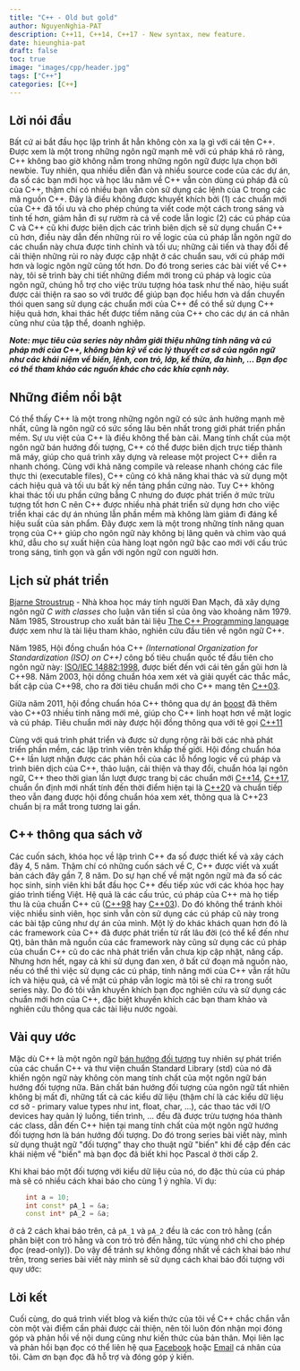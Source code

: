 ```yaml
---
title: "C++ - Old but gold"
author: NguyenNghia-PAT
description: C++11, C++14, C++17 - New syntax, new feature.
date: hieunghia-pat
draft: false
toc: true
image: "images/cpp/header.jpg"
tags: ["C++"]
categories: [C++]
---
```

## Lời nói đầu
Bất cứ ai bắt đầu học lập trình ắt hẳn không còn xa lạ gì với cái tên C++. Được xem là một trong những ngôn ngữ mạnh mẽ với cú pháp khá rõ ràng, C++ không bao giờ không nằm trong những ngôn ngữ được lựa chọn bởi newbie. Tuy nhiên, qua nhiều diễn đàn và nhiều source code của các dự án, đa số các bạn mới học và học lâu năm về C++ vẫn còn dùng cú pháp đã cũ của C++, thậm chí có nhiều bạn vẫn còn sử dụng các lệnh của C trong các mã nguồn C++. Đây là điều không được khuyết khích bởi (1) các chuẩn mới của C++ đã tối ưu và cho phép chúng ta viết code một cách trong sáng và tinh tế hơn, giảm hẳn đi sự rườm rà cả về code lẫn logic (2) các cú pháp của C và C++ cũ khi được biên dịch các trình biên dịch sẽ sử dụng chuẩn C++ cũ hơn, điều này dẫn đến những rủi ro về logic của cú pháp lẫn ngôn ngữ do các chuẩn này chưa được tinh chỉnh và tối ưu; những cải tiến và thay đổi để cải thiện những rủi ro này được cập nhật ở các chuẩn sau, với cú pháp mới hơn và logic ngôn ngữ cũng tốt hơn. Do đó trong series các bài viết về C++ này, tôi sẽ trình bày chi tiết những điểm mới trong cú pháp và logic của ngôn ngữ, chúng hỗ trợ cho việc trừu tượng hóa task như thế nào, hiệu suất được cải thiện ra sao so với trước để giúp bạn đọc hiểu hơn và dần chuyển thói quen sang sử dụng các chuẩn mới của C++ để có thể sử dụng C++ hiệu quả hơn, khai thác hết được tiềm năng của C++ cho các dự án cá nhân cũng như của tập thể, doanh nghiệp.

***Note: mục tiêu của series này nhằm giới thiệu những tính năng và cú pháp mới của C++, không bàn kỹ về các lý thuyết cơ sở của ngôn ngữ như các khái niệm về biến, lệnh, con trỏ, lớp, kế thừa, đa hình, ... Bạn đọc có thể tham khảo các nguồn khác cho các khía cạnh này.***

## Những điểm nổi bật
Có thể thấy C++ là một trong những ngôn ngữ có sức ảnh hưởng mạnh mẽ nhất, cũng là ngôn ngữ có sức sống lâu bên nhất trong giới phát triển phần mềm. Sự ưu việt của C++ là điều không thể bàn cãi. Mang tính chất của một ngôn ngữ bán hướng đối tượng, C++ có thể được biên dịch trực tiếp thành mã máy, giúp cho quá trình xây dựng và release một project C++ diễn ra nhanh chóng. Cùng với khả năng compile và release nhanh chóng các file thực thi (executable files), C++ cũng có khả năng khai thác và sử dụng một cách hiệu quả và tối ưu bất kỳ nền tảng phần cứng nào. Tuy C++ không khai thác tối ưu phần cứng bằng C nhưng do được phát triển ở mức trừu tượng tốt hơn C nên C++ được nhiều nhà phát triển sử dụng hơn cho việc triển khai các dự án nhúng lẫn phần mềm mà không làm giảm đi đáng kể hiệu suất của sản phẩm. Đây được xem là một trong những tính năng quan trọng của C++ giúp cho ngôn ngữ này không bị lãng quên và chìm vào quá khứ, dẫu cho sự xuất hiện của hàng loạt ngôn ngữ bậc cao mới với cấu trúc trong sáng, tinh gọn và gần với ngôn ngữ con người hơn.

## Lịch sử phát triển
[Bjarne Stroustrup](https://en.wikipedia.org/wiki/Bjarne_Stroustrup) - Nhà khoa học máy tính người Đan Mạch, đã xây dựng ngôn ngữ *C with classes* cho luận văn tiến sĩ của ông vào khoảng năm 1979. Năm 1985, Stroustrup cho xuất bản tài liệu [The C++ Programming language](https://www.amazon.com/The-Programming-Language-hardcover-Edition/dp/0321958322) được xem như là tài liệu tham khảo, nghiên cứu đầu tiên về ngôn ngữ C++.

Năm 1985, Hội đồng chuẩn hóa C++ *(International Organization for Standardization (ISO) on C++)* công bố tiêu chuẩn quốc tế đầu tiên cho ngôn ngữ này: [ISO/IEC 14882:1998](www.iso.org/iso/catalogue_detail.htm?csnumber=25845), được biết đến với cái tên gần gũi hơn là C++98. Năm 2003, hội dồng chuẩn hóa xem xét và giải quyết các thắc mắc, bất cập của C++98, cho ra đời tiêu chuẩn mới cho C++ mang tên [C++03](www.iso.org/iso/catalogue_detail.htm?csnumber=25845).

Giữa năm 2011, hội đồng chuẩn hóa C++ thông qua dự án [boost](https://www.boost.org/) đã thêm vào C++03 nhiều tính năng mới mẻ, giúp cho C++ linh hoạt hơn về mặt logic và cú pháp. Tiêu chuẩn mới này được hội đồng thông qua với tê gọi [C++11](https://www.iso.org/standard/50372.html)

Cùng với quá trình phát triển và được sử dụng rộng rãi bởi các nhà phát triển phần mềm, các lập trình viên trên khắp thế giới. Hội đồng chuẩn hóa C++ lần lượt nhận được các phản hồi của các lỗ hổng logic về cú pháp và trình biên dịch của C++, thảo luận, cải thiện và thay đổi, chuẩn hóa lại ngôn ngữ, C++ theo thời gian lần lượt được trang bị các chuẩn mới [C++14](https://www.iso.org/standard/64029.html), [C++17](https://www.iso.org/standard/68564.html), chuẩn ổn định mới nhất tính đến thời điểm hiện tại là [C++20](https://www.iso.org/standard/79358.html) và chuẩn tiếp theo vẫn đang được hội đồng chuẩn hóa xem xét, thông qua là C++23 chuẩn bị ra mắt trong tương lai gần.

## C++ thông qua sách vở
Các cuốn sách, khóa học về lập trình C++ đa số được thiết kế và xây cách đây 4, 5 năm. Thậm chí có những cuốn sách về C, C++ được viết và xuất bản cách đây gần 7, 8 năm. Do sự hạn chế về mặt ngôn ngữ mà đa số các học sinh, sinh viên khi bắt đầu học C++ đếu tiếp xúc với các khóa học hay giáo trình tiếng Việt. Hệ quả là các cấu trúc, cú pháp của C++ mà họ tiếp thu là của chuẩn C++ cũ ([C++98](www.iso.org/iso/catalogue_detail.htm?csnumber=25845) hay [C++03](www.iso.org/iso/catalogue_detail.htm?csnumber=25845)). Do đó không thể tránh khỏi việc nhiều sinh viên, học sinh vẫn còn sử dụng các cú pháp cũ này trong các bài tập cũng như dự án của mình. Một lý do khác khách quan hơn đó là các framework của C++ đã được phát triển từ rất lâu đời (có thể kể đến như Qt), bản thân mã nguồn của các framework này cũng sử dụng các cú pháp của chuẩn C++ cũ do các nhà phát triển vẫn chưa kịp cập nhật, nâng cấp. Nhưng hơn hết, ngay cả khi sử dụng đan xen, ở bất cứ đoạn mã nguồn nào, nếu có thể thì việc sử dụng các cú pháp, tính năng mới của C++ vẫn rất hữu ích và hiệu quả, cả về mặt cú pháp vẫn logic mà tôi sẽ chỉ ra trong suốt series này. Do đó tôi vẫn khuyến khích bạn đọc nghiên cứu và sử dụng các chuẩn mới hơn của C++, đặc biệt khuyến khích các bạn tham khảo và nghiên cứu thông qua các tài liệu nước ngoài.

## Vài quy ước
Mặc dù C++ là một ngôn ngữ [bán hướng đối tượng](https://www.geeksforgeeks.org/c-partially-object-oriented-language/#:~:text=Here%20are%20the%20reasons%20C%2B%2B,using%20an%20object%20even%20once.) tuy nhiên sự phát triển của các chuẩn C++ và thư viện chuẩn Standard Library (std) của nó đã khiến ngôn ngữ này không còn mang tính chất của một ngôn ngữ bán hướng đối tượng nữa. Bản chất bán hướng đối tượng của ngôn ngữ tất nhiên không bị mất đi, những tất cả các kiểu dữ liệu (thậm chí là các kiểu dữ liệu cơ sở - primary value types như int, float, char, ...), các thao tác với I/O devices hay quản lý luồng, tiến trình, ... đều đã được trừu tượng hóa thành các class, dẫn đến C++ hiện tại mang tính chất của một ngôn ngữ hướng đối tượng hơn là bán hướng đối tượng. Do đó trong series bài viết này, mình sử dụng thuật ngữ "đối tượng" thay cho thuật ngữ "biến" khi đề cập đến các khái niệm về "biến" mà bạn đọc đã biết khi học Pascal ở thời cấp 2.

Khi khai báo một đối tượng với kiểu dữ liệu của nó, do đặc thù của cú pháp mà sẽ có nhiều cách khai báo cho cùng 1 ý nghĩa. Ví dụ:
```c++
    int a = 10;
    int const* pA_1 = &a;
    const int* pA_2 = &a;
```
ở cả 2 cách khai báo trên, cả `pA_1` và `pA_2` đều là các con trỏ hằng (cần phân biệt con trỏ hằng và con trỏ trỏ đến hằng, tức vùng nhớ chỉ cho phép đọc (read-only)). Do vậy để tránh sự không đồng nhất về cách khai báo như trên, trong series bài viết này mình sẽ sử dụng cách khai báo đối tượng với quy ước:

## Lời kết
Cuối cùng, do quá trình viết blog và kiến thức của tôi về C++ chắc chắn vẫn còn một vài điểm cần phải được cải thiện, nên tôi luôn đón nhận mọi đóng góp và phản hồi về nội dung cũng như kiến thức của bản thân. Mọi liên lạc và phản hồi bạn đọc có thể liên hệ qua [Facebook](https://www.facebook.com/hieunghia.nhn) hoặc [Email](19520178@gm.uit.edu.vn) cá nhân của tôi. Cảm ơn bạn đọc đã hỗ trợ và đóng góp ý kiến.